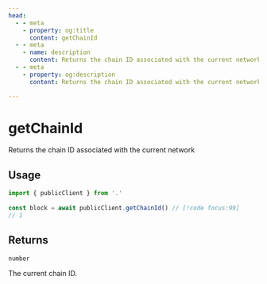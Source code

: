 ```yaml
---
head:
  - - meta
    - property: og:title
      content: getChainId
  - - meta
    - name: description
      content: Returns the chain ID associated with the current network
  - - meta
    - property: og:description
      content: Returns the chain ID associated with the current network

---
```


# getChainId

Returns the chain ID associated with the current network

## Usage

```ts
import { publicClient } from '.'
 
const block = await publicClient.getChainId() // [!code focus:99]
// 1
```

## Returns

`number`

The current chain ID.

